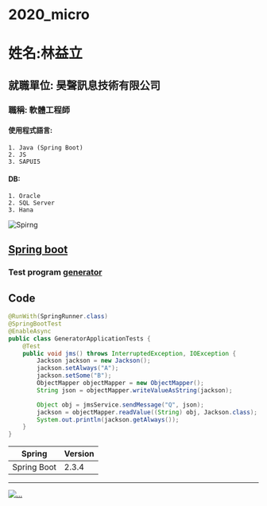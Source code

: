 # 2020_micro

# 姓名:林益立
## 就職單位: 昊聲訊息技術有限公司
### 職稱: 軟體工程師
#### 使用程式語言: 
    1. Java (Spring Boot)
    2. JS
    3. SAPUI5
#### DB: 
    1. Oracle
    2. SQL Server
    3. Hana

![Spirng](https://spring.io/images/spring-logo-9146a4d3298760c2e7e49595184e1975.svg "SPRING")
## [Spring boot](https://spring.io/projects/spring-boot)
### Test program [generator](https://github.com/LiyLinL/JavaWork/tree/master/generator)

## Code
```java
@RunWith(SpringRunner.class)
@SpringBootTest
@EnableAsync
public class GeneratorApplicationTests {
    @Test
    public void jms() throws InterruptedException, IOException {
        Jackson jackson = new Jackson();
        jackson.setAlways("A");
        jackson.setSome("B");
        ObjectMapper objectMapper = new ObjectMapper();
        String json = objectMapper.writeValueAsString(jackson);

        Object obj = jmsService.sendMessage("Q", json);
        jackson = objectMapper.readValue((String) obj, Jackson.class);
        System.out.println(jackson.getAlways());
    }
}
```

|Spring     |Version|
|:---------:|:------|
|Spring Boot|2.3.4  |
---
[![...](https://img.youtube.com/vi/4aH3fNaggBo/0.jpg)](https://www.youtube.com/watch?v=4aH3fNaggBo "...")
